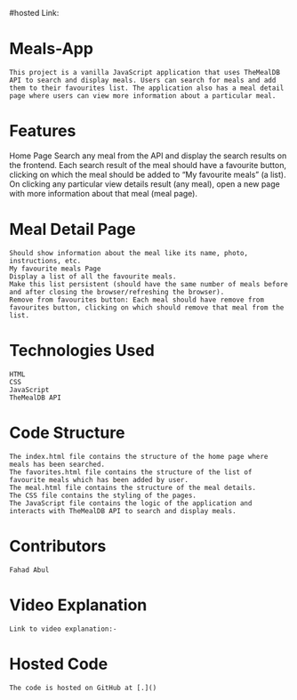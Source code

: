 #hosted Link: 
# Meals-App
    This project is a vanilla JavaScript application that uses TheMealDB API to search and display meals. Users can search for meals and add them to their favourites list. The application also has a meal detail page where users can view more information about a particular meal.
# Features
  Home Page
    Search any meal from the API and display the search results on the frontend.
    Each search result of the meal should have a favourite button, clicking on which the meal should be added to “My favourite meals” (a list).
    On clicking any particular view details result (any meal), open a new page with more information about that meal (meal page).
# Meal Detail Page
    Should show information about the meal like its name, photo, instructions, etc.
    My favourite meals Page
    Display a list of all the favourite meals.
    Make this list persistent (should have the same number of meals before and after closing the browser/refreshing the browser).
    Remove from favourites button: Each meal should have remove from favourites button, clicking on which should remove that meal from the list.
# Technologies Used
    HTML
    CSS
    JavaScript
    TheMealDB API
# Code Structure
    The index.html file contains the structure of the home page where meals has been searched.
    The favorites.html file contains the structure of the list of favourite meals which has been added by user.
    The meal.html file contains the structure of the meal details.
    The CSS file contains the styling of the pages.
    The JavaScript file contains the logic of the application and interacts with TheMealDB API to search and display meals.
# Contributors
    Fahad Abul
# Video Explanation
    Link to video explanation:-

# Hosted Code
    The code is hosted on GitHub at [.]()
